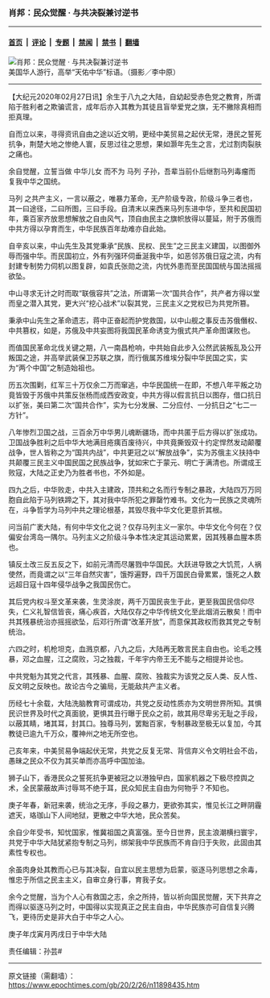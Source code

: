 ### 肖邦：民众觉醒 · 与共决裂兼讨逆书

---

#### [首页](../../../..?n11898435) &nbsp;|&nbsp; [评论](../../../../../epoch-comment?n11898435) &nbsp;|&nbsp; [专题](../../../../../epoch-special?n11898435) &nbsp;|&nbsp; [禁闻](../../../../../epoch-news?n11898435) &nbsp;|&nbsp; [禁书](../../../../../books?n11898435) &nbsp;|&nbsp; [翻墙](https://github.com/gfw-breaker/nogfw/blob/master/README.md?n11898435)


<div><img alt="肖邦：民众觉醒 · 与共决裂兼讨逆书" class="attachment-djy_600_400 size-djy_600_400 wp-post-image" src="https://i.epochtimes.com/assets/uploads/2008/06/806151215531371-600x400.jpg"/>
<div class="caption">
 美国华人游行，高举“天佑中华”标语。（摄影／李中原）
</div></div><hr/><div class="post_content" id="artbody" itemprop="articleBody">
 <!-- article content begin -->
 <p>
  【大纪元2020年02月27日讯】余生于八九之大陆，自幼起受赤色党之教育，所谓陷于胜利者之欺骗谎言，成年后亦入其教为其徒且盲举爱党之旗，无不撇除真相而拒真理。
 </p>
 <p>
  自而立以来，寻得资讯自由之途以近文明，更经中美贸易之起伏无常，港民之誓死抗争，荆楚大地之惨绝人寰，反思过往之思想，果如灏年先生之言，尤过割肉裂肤之痛也。
 </p>
 <p>
  余自觉醒，立誓当做
  <ok href="https://www.epochtimes.com/gb/tag/%E4%B8%AD%E5%8D%8E%E5%84%BF%E5%A5%B3.html">
   中华儿女
  </ok>
  而不为
  <ok href="https://www.epochtimes.com/gb/tag/%E9%A9%AC%E5%88%97.html">
   马列
  </ok>
  子孙，吾辈当前仆后继割马列毒瘤而复我中华之国统。
 </p>
 <p>
  <ok href="https://www.epochtimes.com/gb/tag/%E9%A9%AC%E5%88%97.html">
   马列
  </ok>
  之共产主义，一言以蔽之，唯暴力革命，无产阶级专政，阶级斗争三者也，其一曰途径，二曰所图，三曰手段。自清末以来西来马列东进中华，至共和民国初年，乘百家齐放思想解放之自由风气，顶自由民主之旗帜放得以蔓延，附于苏俄而中共方得以孕育而生，中华民族百年劫难亦自此始。
 </p>
 <p>
  自辛亥以来，中山先生及其党秉承“民族、民权、民生”之三民主义建国，以图御外辱而强中华。而民国初立，外有列强环伺垂涎我中华，如恶邻苏俄日寇之流，内有封建专制势力伺机以图复辟，如袁氏张勋之流，内忧外患而至民国国统与国法摇摇欲坠。
 </p>
 <p>
  中山寻求无计之时而取“联俄容共”之法，所谓第一次“国共合作”，共产者方得以堂而皇之潜入其党，更大兴“挖心战术”以裂其党，三民主义之党权已为共党所篡。
 </p>
 <p>
  秉承中山先生之革命遗志，蒋中正奋起而护党救国，以中山舰之事反击苏俄僭权、中共篡权，如是，苏俄及中共妄图将我国民革命诱变为俄式共产革命图谋败也。
 </p>
 <p>
  而值国民革命北伐关键之期，八一南昌枪响，中共始自此步入公然武装叛乱及公开叛国之途，并高举武装保卫苏联之旗，而行俄属苏维埃分裂中华民国之实，实为“两个中国”之制造始祖也。
 </p>
 <p>
  历五次围剿，红军三十万仅余二万而窜逃，中华民国统一在即，不想八年平叛之功竟皆毁于苏俄中共策反张杨而成西安政变，中共方得以假言抗日以图存，借口抗日以扩张，美曰第二次“国共合作”，实为七分发展、二分应付、一分抗日之“七二一方针”。
 </p>
 <p>
  八年惨烈卫国之战，三百余万中华男儿魂断疆场，而中共匿于后方得以扩张成功。卫国战争胜利之后中华大地满目疮痍百废待兴，中共竟撕毁双十约定悍然发动颠覆战争，世人皆称之为“国共内战”，中共更冠之以“解放战争”，实为苏俄主义扶持中共颠覆三民主义中国民国之民族战争，犹如宋亡于蒙元、明亡于满清也。所谓成王败寇，大陆之正史乃为胜者书也，不外如是。
 </p>
 <p>
  四九之后，中华败走，中共入主建政，顶共和之名而行专制之暴政，大陆四万万同胞自此陷于马列铁蹄之下，其对我中华所犯之罪罄竹难书。文化为一民族之灵魂所在，斗争哲学为马列中共之理论根基，其毁尽我中华文化更意折其根。
 </p>
 <p>
  问当前广袤大陆，有何中华文化之说？仅存马列主义一家尔。中华文化今何在？仅偏安台湾岛一隅尔。马列主义之阶级斗争本性决定其运动累累，因其残暴血腥本质也。
 </p>
 <p>
  镇反土改三反五反之下，如前元清而尽屠戮中华国民。大跃进导致之大饥荒，人祸使然，而竟谓之以“三年自然灾害”，饿殍遍野，四千万国民白骨累累，饿死之人数远超日寇十四年侵华战争之我国民伤亡。
 </p>
 <p>
  其后党内权斗至文革来袭，生灵涂炭，两千万国民丧生于此，更至我国民信仰尽失，仁义礼智信皆丧，痛心疾首，大陆仅存之中华传统文化至此烟消云散矣！而中共其残暴统治亦摇摇欲坠，后邓行所谓“改革开放”，而意保其政权而救其党之专制统治。
 </p>
 <p>
  六四之时，机枪坦克，血溅京都，八九之后，大陆再无敢言民主自由也。论毛之残暴，邓之血腥，江之腐败，习之独裁，千年宇内帝王无不能与之相提并论也。
 </p>
 <p>
  中共党魁为其党之代言，其残暴、血腥、腐败、独裁实为该党之反人类、反人性、反文明之反映也。故论古今之骗局，无能敌共产主义者。
 </p>
 <p>
  历经七十余载，大陆洗脑教育可谓成功，共党之反动性质亦为文明世界所知。其惧民识世界及时代之真面貌，更惧其丑行曝于民众之前，故其用尽卑劣无耻之手段，以蔽其睛，堵其耳，封其口。独尊马列，罢黜百家，专制暴政至极无以复加，今其教徒已逾九千万众，覆神州之地无所空也。
 </p>
 <p>
  己亥年来，中美贸易争端起伏无常，共党之反复无常、背信弃义令文明社会不齿，愚昧之民众不仅为其买单而亦高呼中国加油。
 </p>
 <p>
  狮子山下，香港民众之誓死抗争更被冠之以港独曱甴，国家机器之下极尽控舆之术，全民蒙蔽故声讨辱骂不绝于耳，民众知民主自由为何物乎？不知也。
 </p>
 <p>
  庚子年春，新冠来袭，统治之无序，手段之暴力，更欲弥其实，惟见长江之畔阴霾遮天，珞珈山下人间地狱，更散之中华大地，民众苦矣。
 </p>
 <p>
  余自少年受书，知忧国家，惟冀祖国之真富强。至今日世界，民主浪潮横扫寰宇，共党于中华大陆犹紧抱专制之马列，绑架我中华民族而不肯自归于失败，此固由其素性专权也。
 </p>
 <p>
  余虽肉身处其教而心已与其决裂，自宜以民主思想为启蒙，驱逐马列思想之余毒，惟忠于所信之民主主义，自审立身行事，育我子女。
 </p>
 <p>
  余今之觉醒，当为个人心有救国之志，余之所持，皆以祈向国民觉醒，天下共弃之而得以驱逐马列之时，中国得以实现真正之民主自由，中华民族亦可自信复兴腾飞，更待历史是非大白于中华之人心。
 </p>
 <p>
  庚子年戊寅月丙戌日于中华大陆
 </p>
 <p>
  责任编辑：孙芸#
 </p>
 <!-- article content end -->
 <div id="below_article_ad">
 </div>
</div>


---

原文链接（需翻墙）：https://www.epochtimes.com/gb/20/2/26/n11898435.htm